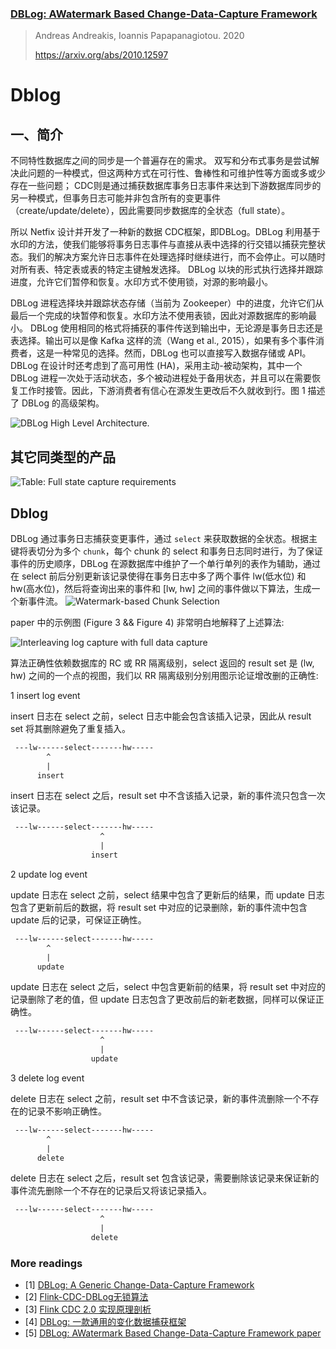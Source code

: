 ### [DBLog: AWatermark Based Change-Data-Capture Framework](../../assets/pdfs/DBLog_A_Watermark_Based_Change-Data-Capture_Framework.pdf)

> Andreas Andreakis, Ioannis Papapanagiotou. 2020
>
> https://arxiv.org/abs/2010.12597

# Dblog

## 一、简介

不同特性数据库之间的同步是一个普遍存在的需求。 双写和分布式事务是尝试解决此问题的一种模式，但这两种方式在可行性、鲁棒性和可维护性等方面或多或少存在一些问题；
CDC则是通过捕获数据库事务日志事件来达到下游数据库同步的另一种模式，但事务日志可能并非包含所有的变更事件（create/update/delete），因此需要同步数据库的全状态（full state）。

所以 Netfix 设计并开发了一种新的数据 CDC框架，即DBLog。DBLog 利用基于水印的方法，使我们能够将事务日志事件与直接从表中选择的行交错以捕获完整状态。我们的解决方案允许日志事件在处理选择时继续进行，而不会停止。可以随时对所有表、特定表或表的特定主键触发选择。 DBLog 以块的形式执行选择并跟踪进度，允许它们暂停和恢复。水印方式不使用锁，对源的影响最小。

DBLog 进程选择块并跟踪状态存储（当前为 Zookeeper）中的进度，允许它们从最后一个完成的块暂停和恢复。水印方法不使用表锁，因此对源数据库的影响最小。 DBLog 使用相同的格式将捕获的事件传送到输出中，无论源是事务日志还是表选择。输出可以是像 Kafka 这样的流（Wang et al., 2015），如果有多个事件消费者，这是一种常见的选择。然而，DBLog 也可以直接写入数据存储或 API。 DBLog 在设计时还考虑到了高可用性 (HA)，采用主动-被动架构，其中一个 DBLog 进程一次处于活动状态，多个被动进程处于备用状态，并且可以在需要恢复工作时接管。因此，下游消费者有信心在源发生更改后不久就收到行。图 1 描述了 DBLog 的高级架构。

![DBLog High Level Architecture.](./../../assets/images/dblog-figure-1.png)

## 其它同类型的产品

![Table: Full state capture requirements](./../../assets/images/dblog-table-1.png)

## Dblog

DBLog 通过事务日志捕获变更事件，通过 `select` 来获取数据的全状态。根据主键将表切分为多个 `chunk`，每个 chunk 的 select 和事务日志同时进行，为了保证事件的历史顺序，DBLog 在源数据库中维护了一个单行单列的表作为辅助，通过在 select 前后分别更新该记录使得在事务日志中多了两个事件 lw(低水位) 和 hw(高水位)，然后将查询出来的事件和 [lw, hw] 之间的事件做以下算法，生成一个新事件流。
![Watermark-based Chunk Selection](../../assets/images/dblog-watermark.png)

paper 中的示例图 (Figure 3 && Figure 4) 非常明白地解释了上述算法:

![Interleaving log capture with full data capture](../../assets/images/dblog-figure-3-4.png)

算法正确性依赖数据库的 RC 或 RR 隔离级别，select 返回的 result set 是 (lw, hw) 之间的一个点的视图，我们以 RR 隔离级别分别用图示论证增改删的正确性:

1 insert log event

insert 日志在 select 之前，select 日志中能会包含该插入记录，因此从 result set 将其删除避免了重复插入。

```txt
 ---lw------select-------hw-----
        ^
        |
      insert
```

insert 日志在 select 之后，result set 中不含该插入记录，新的事件流只包含一次该记录。

```txt
 ---lw------select-------hw-----
                    ^
                    |
                  insert
```

2 update log event

update 日志在 select 之前，select 结果中包含了更新后的结果，而 update 日志包含了更新前后的数据，将 result set 中对应的记录删除，新的事件流中包含 update 后的记录，可保证正确性。

```txt
 ---lw------select-------hw-----
        ^
        |
      update
```

update 日志在 select 之后，select 中包含更新前的结果，将 result set 中对应的记录删除了老的值，但 update 日志包含了更改前后的新老数据，同样可以保证正确性。

```txt
 ---lw------select-------hw-----
                    ^
                    |
                  update
```

3 delete log event

delete 日志在 select 之前，result set 中不含该记录，新的事件流删除一个不存在的记录不影响正确性。

```txt
 ---lw------select-------hw-----
        ^
        |
      delete
```

delete 日志在 select 之后，result set 包含该记录，需要删除该记录来保证新的事件流先删除一个不存在的记录后又将该记录插入。

```txt
 ---lw------select-------hw-----
                    ^
                    |
                  delete
```

### More readings

- [1] [DBLog: A Generic Change-Data-Capture Framework](https://netflixtechblog.com/dblog-a-generic-change-data-capture-framework-69351fb9099b)
- [2] [Flink-CDC-DBLog无锁算法](https://miaowenting.site/2022/02/15/Flink-CDC-DBLog%E6%97%A0%E9%94%81%E7%AE%97%E6%B3%95/)
- [3] [Flink CDC 2.0 实现原理剖析](https://zhjwpku.com/2022/01/16/flink-cdc-2-0-analysis.html)
- [4] [DBLog: 一款通用的变化数据捕获框架](https://blog.victorchu.info/posts/d24c18fd/)
- [5] [DBLog: AWatermark Based Change-Data-Capture Framework paper](https://arxiv.org/abs/2010.12597)
